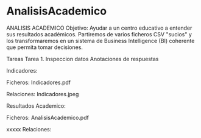 # AnalisisAcademico

ANALISIS ACADEMICO
Objetivo: Ayudar a un centro educativo a entender sus resultados académicos. Partiremos de varios ficheros CSV "sucios" y los transformaremos en un sistema de Business Intelligence (BI) coherente que permita tomar decisiones.

Tareas
Tarea 1. Inspeccion datos
Anotaciones de respuestas

Indicadores:

Ficheros:
Indicadores.pdf

Relaciones:
Indicadores.jpeg

Resultados Academico:

Ficheros:
AnalisisAcademico.pdf

xxxxx
Relaciones:
